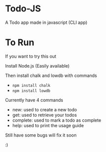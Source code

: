 # Todo-JS

A Todo app made in javascript (CLI app)

# To Run

If you want to try this out

Install Node.js (Easily available)

Then install chalk and lowdb with commands

  * `npm install chalk`
  * `npm install lowdb`

Currently have 4 commands

  * new:      used to create a new todo 
  * get:      used to retrieve your todos
  * complete: used to mark a todo as complete
  * help:     used to print the usage guide


Still have some bugs will fix it soon

:)
